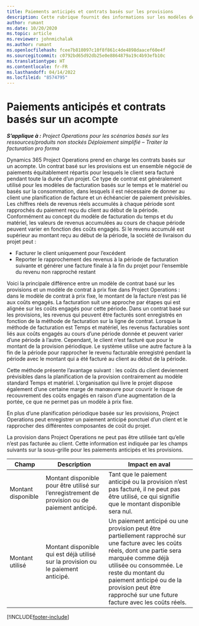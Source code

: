 ```yaml
---
title: Paiements anticipés et contrats basés sur les provisions
description: Cette rubrique fournit des informations sur les modèles de contrats basés sur les provisions et les paiements anticipés dans Project Operations.
author: rumant
ms.date: 10/20/2020
ms.topic: article
ms.reviewer: johnmichalak
ms.author: rumant
ms.openlocfilehash: fcee7b818097c10f8f861c4de4898daacef60e4f
ms.sourcegitcommit: c0792bd65d92db25e0e8864879a19c4b93efb10c
ms.translationtype: HT
ms.contentlocale: fr-FR
ms.lasthandoff: 04/14/2022
ms.locfileid: "8574795"
---
```

# <a name="advances-and-retainer-based-contracts"></a>Paiements anticipés et contrats basés sur un acompte


_**S’applique à :** Project Operations pour les scénarios basés sur les ressources/produits non stockés Déploiement simplifié – Traiter la facturation pro forma_

Dynamics 365 Project Operations prend en charge les contrats basés sur un acompte. Un contrat basé sur les provisions est un ensemble négocié de paiements équitablement répartis pour lesquels le client sera facturé pendant toute la durée d’un projet. Ce type de contrat est généralement utilisé pour les modèles de facturation basés sur le temps et le matériel ou basés sur la consommation, dans lesquels il est nécessaire de donner au client une planification de facture et un échéancier de paiement prévisibles. Les chiffres réels de revenus réels accumulés à chaque période sont rapprochés du paiement reçu du client au début de la période. Conformément au concept du modèle de facturation du temps et du matériel, les valeurs de revenus accumulées au cours de chaque période peuvent varier en fonction des coûts engagés. Si le revenu accumulé est supérieur au montant reçu au début de la période, la société de livraison du projet peut :

- Facturer le client uniquement pour l’excédent 
- Reporter le rapprochement des revenus à la période de facturation suivante et générer une facture finale à la fin du projet pour l’ensemble du revenu non rapproché restant

Voici la principale différence entre un modèle de contrat basé sur les provisions et un modèle de contrat à prix fixe dans Project Operations : dans le modèle de contrat à prix fixe, le montant de la facture n’est pas lié aux coûts engagés. La facturation suit une approche par étapes qui est alignée sur les coûts engagés pour cette période. Dans un contrat basé sur les provisions, les revenus qui peuvent être facturés sont enregistrés en fonction de la méthode de facturation sur la ligne de contrat. Lorsque la méthode de facturation est Temps et matériel, les revenus facturables sont liés aux coûts engagés au cours d’une période donnée et peuvent varier d’une période à l’autre. Cependant, le client n’est facturé que pour le montant de la provision périodique. Le système utilise une autre facture à la fin de la période pour rapprocher le revenu facturable enregistré pendant la période avec le montant qui a été facturé au client au début de la période.

Cette méthode présente l’avantage suivant : les coûts du client deviennent prévisibles dans la planification de la provision contrairement au modèle standard Temps et matériel. L’organisation qui livre le projet dispose également d’une certaine marge de manœuvre pour couvrir le risque de recouvrement des coûts engagés en raison d’une augmentation de la portée, ce que ne permet pas un modèle à prix fixe.

En plus d’une planification périodique basée sur les provisions, Project Operations peut enregistrer un paiement anticipé ponctuel d’un client et le rapprocher des différentes composantes de coût du projet.

La provision dans Project Operations ne peut pas être utilisée tant qu’elle n’est pas facturée au client. Cette information est indiquée par les champs suivants sur la sous-grille pour les paiements anticipés et les provisions.

| Champ | Description | Impact en aval |
| --- | --- | --- |
| Montant disponible | Montant disponible pour être utilisé sur l’enregistrement de provision ou de paiement anticipé. | Tant que le paiement anticipé ou la provision n’est pas facturé, il ne peut pas être utilisé, ce qui signifie que le montant disponible sera nul. |
| Montant utilisé | Montant disponible qui est déjà utilisé sur la provision ou le paiement anticipé. | Un paiement anticipé ou une provision peut être partiellement rapproché sur une facture avec les coûts réels, dont une partie sera marquée comme déjà utilisée ou consommée. Le reste du montant du paiement anticipé ou de la provision peut être rapproché sur une future facture avec les coûts réels. |


[!INCLUDE[footer-include](../../includes/footer-banner.md)]
